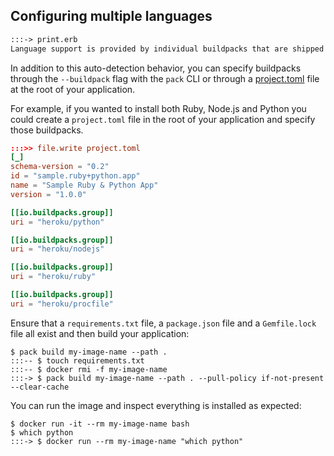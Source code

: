 ## Configuring multiple languages

```md
:::-> print.erb
Language support is provided by individual buildpacks that are shipped with the builder. The above example uses the `<%= buildpack_name %>` buildpack which is [visible on GitHub](<%= buildpack_url %>). When you execute `pack build` with a builder, every buildpack has the opportunity to "detect" if it should execute against that project. The `<%= buildpack_name %>` buildpack looks for a <% dependency_file %> file in the root of the project and if found, knows how to detect a <%= which_binary %> version and install dependencies.
```

In addition to this auto-detection behavior, you can specify buildpacks through the `--buildpack` flag with the `pack` CLI or through a [project.toml](https://buildpacks.io/docs/for-app-developers/how-to/build-inputs/specify-buildpacks/) file at the root of your application.

For example, if you wanted to install both Ruby, Node.js and Python you could create a `project.toml` file in the root of your application and specify those buildpacks.

```toml
:::>> file.write project.toml
[_]
schema-version = "0.2"
id = "sample.ruby+python.app"
name = "Sample Ruby & Python App"
version = "1.0.0"

[[io.buildpacks.group]]
uri = "heroku/python"

[[io.buildpacks.group]]
uri = "heroku/nodejs"

[[io.buildpacks.group]]
uri = "heroku/ruby"

[[io.buildpacks.group]]
uri = "heroku/procfile"
```

Ensure that a `requirements.txt` file, a `package.json` file and a `Gemfile.lock` file all exist and then build your application:

```
$ pack build my-image-name --path .
:::-- $ touch requirements.txt
:::-- $ docker rmi -f my-image-name
:::-> $ pack build my-image-name --path . --pull-policy if-not-present --clear-cache
```

You can run the image and inspect everything is installed as expected:

```
$ docker run -it --rm my-image-name bash
$ which python
:::-> $ docker run --rm my-image-name "which python"
```
